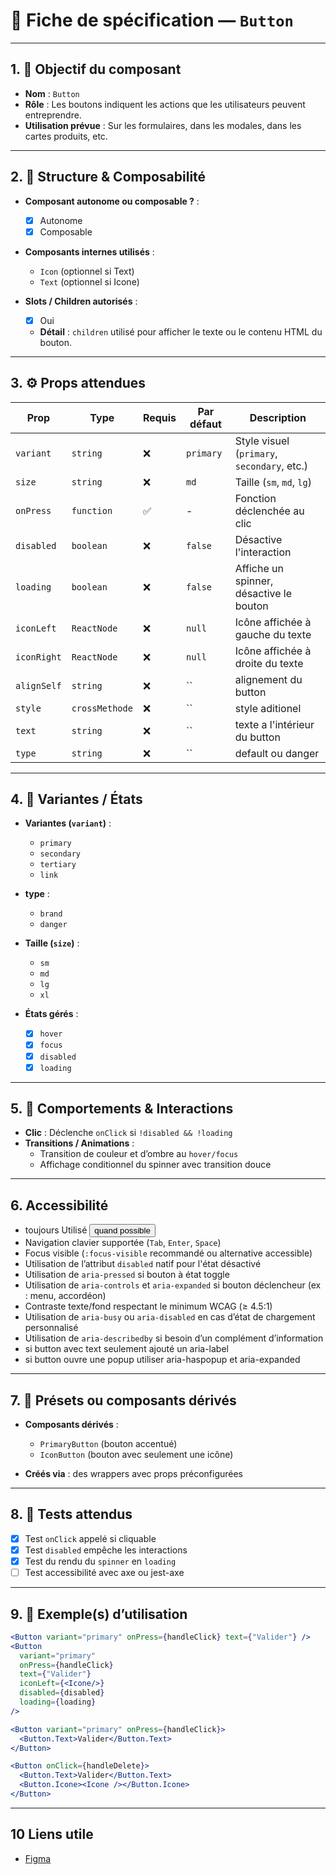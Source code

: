 # 📄 Fiche de spécification — `Button`

---

## 1. 🔎 Objectif du composant

- **Nom** : `Button`
- **Rôle** : Les boutons indiquent les actions que les utilisateurs peuvent entreprendre.
- **Utilisation prévue** : Sur les formulaires, dans les modales, dans les cartes produits, etc.

---

## 2. 🧱 Structure & Composabilité

- **Composant autonome ou composable ?** :
    - [x] Autonome
    - [x] Composable

- **Composants internes utilisés** :
    - `Icon` (optionnel si Text)
    - `Text` (optionnel si Icone)

- **Slots / Children autorisés** :
    - [x] Oui
    - **Détail** : `children` utilisé pour afficher le texte ou le contenu HTML du bouton.

---

## 3. ⚙️ Props attendues

| Prop        | Type           | Requis | Par défaut | Description                                 |
|-------------|----------------|--------|------------|---------------------------------------------|
| `variant`   | `string`       | ❌     | `primary`  | Style visuel (`primary`, `secondary`, etc.) |
| `size`      | `string`       | ❌     | `md`       | Taille (`sm`, `md`, `lg`)                   |
| `onPress`   | `function`     | ✅     | -          | Fonction déclenchée au clic                 |
| `disabled`  | `boolean`      | ❌     | `false`    | Désactive l'interaction                     |
| `loading`   | `boolean`      | ❌     | `false`    | Affiche un spinner, désactive le bouton     |
| `iconLeft`  | `ReactNode`    | ❌     | `null`     | Icône affichée à gauche du texte            |
| `iconRight` | `ReactNode`    | ❌     | `null`     | Icône affichée à droite du texte            |
| `alignSelf` | `string`       | ❌     | ``   | alignement du button                        |
| `style`     | `crossMethode` | ❌     | ``   | style aditionel                             |
| `text`      | `string`       | ❌     | ``   | texte a l'intérieur du button               |
| `type`      | `string`       | ❌     | ``   | default ou danger                           |

---

## 4. 🎨 Variantes / États

- **Variantes (`variant`)** :
    - `primary`
    - `secondary`
    - `tertiary`
    - `link`
  
- **type** : 
  - `brand`
  - `danger`

- **Taille (`size`)** :
    - `sm`
    - `md`
    - `lg`
    - `xl`

- **États gérés** :
    - [x] `hover`
    - [x] `focus`
    - [x] `disabled`
    - [x] `loading`

---

## 5. 🧪 Comportements & Interactions

- **Clic** : Déclenche `onClick` si `!disabled && !loading`
- **Transitions / Animations** :
    - Transition de couleur et d’ombre au `hover/focus`
    - Affichage conditionnel du spinner avec transition douce

---

## 6. Accessibilité

- toujours Utilisé <button> quand possible
- Navigation clavier supportée (`Tab`, `Enter`, `Space`)
- Focus visible (`:focus-visible` recommandé ou alternative accessible)
- Utilisation de l’attribut `disabled` natif pour l'état désactivé
- Utilisation de `aria-pressed` si bouton à état toggle
- Utilisation de `aria-controls` et `aria-expanded` si bouton déclencheur (ex : menu, accordéon)
- Contraste texte/fond respectant le minimum WCAG (≥ 4.5:1)
- Utilisation de `aria-busy` ou `aria-disabled` en cas d’état de chargement personnalisé
- Utilisation de `aria-describedby` si besoin d’un complément d’information
- si button avec text seulement ajouté un aria-label
- si button ouvre une popup utiliser aria-haspopup et aria-expanded

---

## 7. 🧩 Présets ou composants dérivés

- **Composants dérivés** :
    - `PrimaryButton` (bouton accentué)
    - `IconButton` (bouton avec seulement une icône)

- **Créés via** : des wrappers avec props préconfigurées

---

## 8. 🧪 Tests attendus

- [x] Test `onClick` appelé si cliquable
- [x] Test `disabled` empêche les interactions
- [x] Test du rendu du `spinner` en `loading`
- [ ] Test accessibilité avec axe ou jest-axe

---

## 9. 📐 Exemple(s) d’utilisation

```jsx
<Button variant="primary" onPress={handleClick} text={"Valider"} />
<Button 
  variant="primary" 
  onPress={handleClick} 
  text={"Valider"} 
  iconLeft={<Icone/>} 
  disabled={disabled} 
  loading={loading}
/>

<Button variant="primary" onPress={handleClick}>
  <Button.Text>Valider</Button.Text>
</Button>

<Button onClick={handleDelete}>
  <Button.Text>Valider</Button.Text>
  <Button.Icone><Icone /></Button.Icone>
</Button>

```
---

## 10 Liens utile 
- [Figma](https://www.figma.com/design/BE2sfEyiN6lmoEw5l9kXY4/Design-system-V.2?node-id=1-1183&p=f&m=dev)